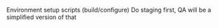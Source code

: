 Environment setup scripts (build/configure)
Do staging first, QA will be a simplified version of that


